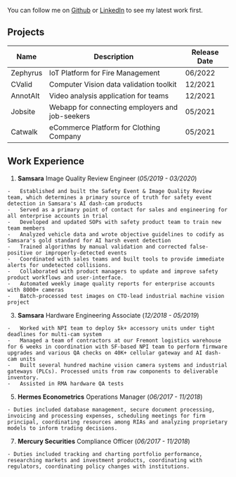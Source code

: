 You can follow me on [Github](https://github.com/CurtisDeCastro) or [LinkedIn](https://linkedin.com/in/curtis415) to see my latest work first.

## Projects

| Name | Description | Release Date |
| --- | --- | --- |
| Zephyrus | IoT Platform for Fire Management | 06/2022 |
| CValid | Computer Vision data validation toolkit | 12/2021 |
| AnnotAIt | Video analysis application for teams | 12/2021 |
| Jobsite | Webapp for connecting employers and job-seekers | 05/2021 |
| Catwalk | eCommerce Platform for Clothing Company | 05/2021 |

## Work Experience
1. **Samsara** Image Quality Review Engineer (_05/2019 - 03/2020_)
```
-	Established and built the Safety Event & Image Quality Review team, which determines a primary source of truth for safety event detection in Samsara's AI dash-cam products
-	Served as a primary point of contact for sales and engineering for all enterprise accounts in trial
-	Developed and updated SOPs with safety product team to train new team members
-	Analyzed vehicle data and wrote objective guidelines to codify as Samsara's gold standard for AI harsh event detection
-	Trained algorithms by manual validation and corrected false-positive or improperly-detected events
-	Coordinated with sales teams and built tools to provide immediate alerts for undetected collisions.
-	Collaborated with product managers to update and improve safety product workflows and user-interface.
-	Automated weekly image quality reports for enterprise accounts with 8000+ cameras
-	Batch-processed test images on CTO-lead industrial machine vision project
```
3. **Samsara** Hardware Engineering Associate (_12/2018 - 05/2019_)
```
-	Worked with NPI team to deploy 5k+ accessory units under tight deadlines for multi-cam system 
-	Managed a team of contractors at our Fremont logistics warehouse for 6 weeks in coordination with SF-based NPI team to perform firmware upgrades and various QA checks on 40K+ cellular gateway and AI dash-cam units
-	Built several hundred machine vision camera systems and industrial gateways (PLCs). Processed units from raw components to deliverable inventory.
-	Assisted in RMA hardware QA tests
```
5. **Hermes Econometrics** Operations Manager (_06/2017 - 11/2018_)
```
- Duties included database management, secure document processing, invoicing and processing expenses, scheduling meetings for firm principal, coordinating resources among RIAs and analyzing proprietary models to inform trading decisions.
```
7. **Mercury Securities** Compliance Officer (_06/2017 - 11/2018_)
```
- Duties included tracking and charting portfolio performance, researching markets and investment products, coordinating with regulators, coordinating policy changes with institutions.
```


<!-- [Link](url) and ![Image](src) -->

